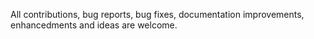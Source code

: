All contributions, bug reports, bug fixes, documentation improvements, enhancedments and ideas are welcome.
